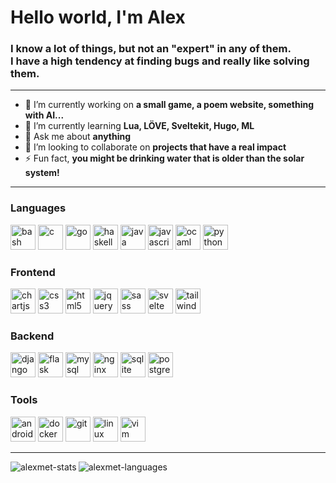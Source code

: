 <h1 align="left">Hello world, I'm Alex</h1>
<h3 align="left">
  I know a lot of things, but not an "expert" in any of them.<br>
  I have a high tendency at finding bugs and really like solving them.
</h3>

-------

- 🔭 I’m currently working on **a small game, a poem website, something with AI...**
- 🌱 I’m currently learning **Lua, LÖVE, Sveltekit, Hugo, ML**
- 💬 Ask me about **anything**
- 👯 I’m looking to collaborate on **projects that have a real impact**
- ⚡ Fun fact, **you might be drinking water that is older than the solar system!**

-------

<h3 align="left">Languages</h3>
<p align="left">
    <img src="https://www.vectorlogo.zone/logos/gnu_bash/gnu_bash-icon.svg" alt="bash" width="40" height="40"/>
    <img src="https://cdn.jsdelivr.net/gh/devicons/devicon/icons/c/c-original.svg" alt="c" width="40" height="40"/>
    <img src="https://cdn.jsdelivr.net/gh/devicons/devicon/icons/go/go-original.svg" alt="go" width="40" height="40"/>
    <img src="https://upload.wikimedia.org/wikipedia/commons/1/1c/Haskell-Logo.svg" alt="haskell" width="40" height="40"/>
    <img src="https://cdn.jsdelivr.net/gh/devicons/devicon/icons/java/java-original.svg" alt="java" width="40" height="40"/>
    <img src="https://cdn.jsdelivr.net/gh/devicons/devicon/icons/javascript/javascript-original.svg" alt="javascript" width="40" height="40"/>
    <img src="https://cdn.jsdelivr.net/gh/devicons/devicon/icons/ocaml/ocaml-original.svg" alt="ocaml" width="40" height="40"/>
    <img src="https://cdn.jsdelivr.net/gh/devicons/devicon/icons/python/python-original.svg" alt="python" width="40" height="40"/>
</p>
<h3 align="left">Frontend</h3>
<p align="left">
    <img src="https://www.chartjs.org/media/logo-title.svg" alt="chartjs" width="40" height="40"/>
    <img src="https://cdn.jsdelivr.net/gh/devicons/devicon/icons/css3/css3-original-wordmark.svg" alt="css3" width="40" height="40"/>
    <img src="https://cdn.jsdelivr.net/gh/devicons/devicon/icons/html5/html5-original-wordmark.svg" alt="html5" width="40" height="40"/>
    <img src="https://cdn.jsdelivr.net/gh/devicons/devicon/icons/jquery/jquery-original-wordmark.svg" alt="jquery" width="40" height="40"/>
    <img src="https://cdn.jsdelivr.net/gh/devicons/devicon/icons/sass/sass-original.svg" alt="sass" width="40" height="40"/>
    <img src="https://upload.wikimedia.org/wikipedia/commons/1/1b/Svelte_Logo.svg" alt="svelte" width="40" height="40"/>
    <img src="https://www.vectorlogo.zone/logos/tailwindcss/tailwindcss-icon.svg" alt="tailwind" width="40" height="40"/>
</p>
<h3 align="left">Backend</h3>
<p align="left">
    <img src="https://cdn.worldvectorlogo.com/logos/django.svg" alt="django" width="40" height="40"/>
    <img src="https://www.vectorlogo.zone/logos/pocoo_flask/pocoo_flask-icon.svg" alt="flask" width="40" height="40"/>
    <img src="https://cdn.jsdelivr.net/gh/devicons/devicon/icons/mysql/mysql-original-wordmark.svg" alt="mysql" width="40" height="40"/>
    <img src="https://cdn.jsdelivr.net/gh/devicons/devicon/icons/nginx/nginx-original.svg" alt="nginx" width="40" height="40"/>
    <img src="https://www.vectorlogo.zone/logos/sqlite/sqlite-icon.svg" alt="sqlite" width="40" height="40"/>
    <img src="https://cdn.jsdelivr.net/gh/devicons/devicon/icons/postgresql/postgresql-original-wordmark.svg" alt="postgresql" width="40" height="40"/>
</p>
<h3 align="left">Tools</h3>
<p align="left">
    <img src="https://cdn.jsdelivr.net/gh/devicons/devicon/icons/android/android-original-wordmark.svg" alt="android" width="40" height="40"/>
    <img src="https://cdn.jsdelivr.net/gh/devicons/devicon/icons/docker/docker-original-wordmark.svg" alt="docker" width="40" height="40"/>
    <img src="https://www.vectorlogo.zone/logos/git-scm/git-scm-icon.svg" alt="git" width="40" height="40"/>
    <img src="https://cdn.jsdelivr.net/gh/devicons/devicon/icons/linux/linux-original.svg" alt="linux" width="40" height="40"/>
    <img src="https://cdn.jsdelivr.net/gh/devicons/devicon/icons/vim/vim-original.svg" alt="vim" width="40" height="40"/>
</p>

-------

<p><img align="left" src="https://readme-stats-alexmet.vercel.app/api?username=alexmet&show_icons=true&locale=en" alt="alexmet-stats" /></p>
<p><img align="left" src="https://readme-stats-alexmet.vercel.app/api/top-langs?username=alexmet&show_icons=true&locale=en&layout=compact" alt="alexmet-languages" /></p>
